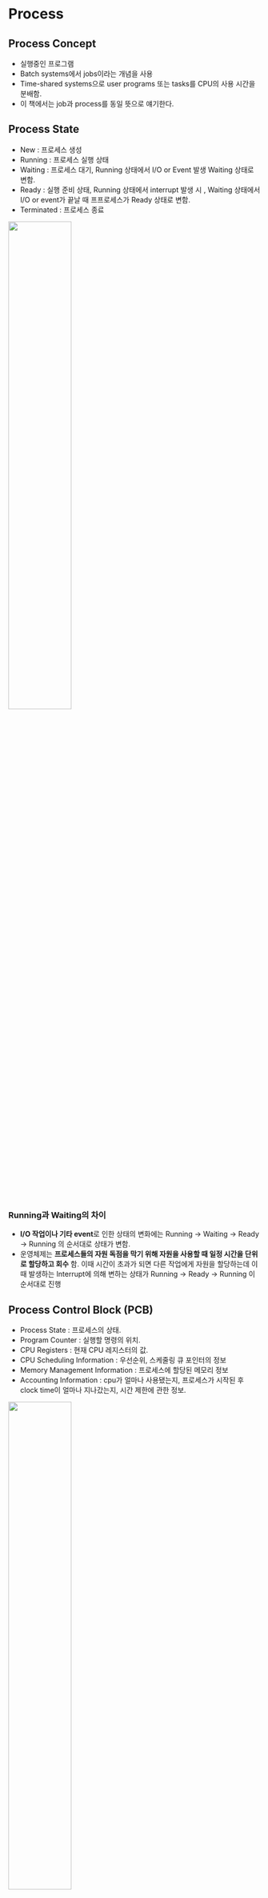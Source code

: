 # Process

## Process Concept
- 실행중인 프로그램  
- Batch systems에서 jobs이라는 개념을 사용   
- Time-shared systems으로 user programs 또는 tasks를 CPU의 사용 시간을 분배함. 
- 이 책에서는 job과 process를 동일 뜻으로 얘기한다.  

## Process State  
- New : 프로세스 생성  
- Running : 프로세스 실행 상태  
- Waiting : 프로세스 대기, Running 상태에서 I/O or Event 발생 Waiting 상태로 변함.  
- Ready : 실행 준비 상태, Running 상태에서 interrupt 발생 시 , Waiting 상태에서 I/O or event가 끝날 때 프프로세스가 Ready 상태로 변함.  
- Terminated : 프로세스 종료  
<img src="/Operating System/캡처/5.png" width="50%" height="50%">

### Running과 Waiting의 차이  
- **I/O 작업이나 기타 event**로 인한 상태의 변화에는 Running -> Waiting -> Ready -> Running 의 순서대로 상태가 변함.
- 운영체제는 **프로세스들의 자원 독점을 막기 위해 자원을 사용할 때 일정 시간을 단위로 할당하고 회수** 함. 이때 시간이 초과가 되면 다른 작업에게 자원을 할당하는데 이때 발생하는 Interrupt에 의해 변하는 상태가 Running -> Ready -> Running 이 순서대로 진행  

## Process Control Block (PCB)
- Process State : 프로세스의 상태.  
- Program Counter : 실행할 명령의 위치.  
- CPU Registers : 현재 CPU 레지스터의 값.  
- CPU Scheduling Information : 우선순위, 스케줄링 큐 포인터의 정보  
- Memory Management Information : 프로세스에 할당된 메모리 정보  
- Accounting Information : cpu가 얼마나 사용됐는지,  프로세스가 시작된 후 clock time이 얼마나 지나갔는지, 시간 제한에 관한 정보.  
<img src="/Operating System/캡처/6.png" width="50%" height="50%">

## Context Switching   
- CPU가 **한 개의 Task(Process / Thread)** 를 실행하고 있는 상태에서 **Interrupt 요청**에 의해 **다른 Task**로 실행이 전환되는 과정에서 **기존의 Task 상태 및 Register 값들에 대한 정보 (Context)를 저장하고 새로운 Task 의 Context 정보로 교체하는 작업.**
- 대부분의 정보는 **Register 에 저장되며 PCB(Process Control Block)** 으로 관리.
- **Context Switching 때 해당 CPU는 아무런 일을 하지 못한다**. 즉 Context Switching이 잦아지면 오히려 오버헤드가 발생해 효율(성능)이 떨어진다.

## Threads   
- 프로세스(process) 내에서 실제로 작업을 수행하는 주체를 의미  
- 모든 프로세스에는 한 개 이상의 스레드가 존재하여 작업을 수행합니다.
- 두 개 이상의 스레드를 가지는 프로세스를 **멀티스레드 프로세스(multi-threaded process)** 라고 한다.  

## Schedulers
- 레디 큐에 존재하는 프로세스들을 특정한 우선순위를 기반으로 CPU를 할당받게 해주는 역할을 함.  

### Short-tearm scheduler (CPU Scheduler)  
- 메모리에 있는 프로세스 중에서 프로세스가 CPU 점유권을 가질 때 어떤 프로세스가 선택되는지를 결정하는 스케줄러  
- Ready Queue에 있는 Processes 중 어느 Process를 Running 할 것인지 결정.  

### Long-term scheduler (Job Scheduler)
- 하드 디스크에서 메모리로 프로세스를 load하는 역할을 한다.   
- 대부분의 프로세스들은 **I/O bound or CPU bound**로 **프로세스의 우선순위가 결정**된다.
- job scheduler가 Hard Disk에 있는 Process들을 적절히 올려주는 것이 중요!  


### Midium-term scheduler  
- 메모리에 있는 Process 개수를 줄이고 싶을 때 사용됨.  
- 메모리에 올라온 Process를 삭제하고, 디스크에 저장한다. (Swapping)  

#### Bound Process 
- I/O bound Process : 주로 I/O 장치에 접근하여 작업을 수행하는 프로세스로, 짧지만 많은 CPU burst를 가짐.  
- CPU bound Process : 주로 복잡한연산과 같은 CPU를 많이 사용한느 프로세스로, 길지만 적은 CPU burst를 가짐  
- 일반적으로 우선순위는 I/O > CPU지만, Hard disk에서 데이터가 load 되는 동안 CPU는 연산을 멈추고 기다려야 해 성능을 떨어트림.

## Process Creation  
- Parent Process는 Child Process를 만들고, 다른 프로세스를 트리 형태로 만든다.  
- Process는 **Process Identifier (pid)** 를 통해 구별되고 관리된다.  

<img src="/Operating System/캡처/7.png" width="50%" height="50%">

- Address Space 측에서 Child는 부모의 복제본이면서 자신 고유의 프로그램을 소유함.  

### Unix Example  
- fork() : 자식 프로세스를 생성하는 System call. 부모 프로세스에서는 자식 프로세스의 PID값을 반환 받고 자식 프로세스에서는 0 값을 반환 받음.   
- exec() : 현재 프로세스를 지우고 새로운 프로그램으로 대체함. 

<img src="/Operating System/캡처/8.png" width="50%" height="50%">


## Process Termination  
- Process 마지막 줄에 exit() System call을 사용해 종료. 상태를 부모에게 반환 **(wait(&pid) 를 통해)**  
- 비정상적인 프로세스를 종료하기 위해 **abort() System Call** 사용.  

### Uabnormal Process
- Zombie Process : 자식 프로세스가 먼저 종료되었지만 **부모 프로세스가 자식 프로세스의 종료 상태를 회수하지 못했을 경우**에 자식 프로세스를 좀비 프로세스라고 한다. (wait()의 값을 못 받을 경우)  
- Ophren Process : **부모 프로세스가 자식 프로세스보다 먼저 종료**되면 자식 프로세스는 고아 프로세스가 된다. (wait()를 호출하지않고 먼저 종료 된 경우)  

## InterProcess Communication (IPC)  
- 프로세스 시스템은 Independent or cooperating함.  
- Cooperating Process는 다른 Processes에게 영향을 끼치거나 영향을 받음  
- Message Queue, Shared Memory가 있다.  


### Shared Memory  

### Message Queue  
- send(message), receive(message) 2개의 Operation이 있다.  
- 메세지의 크기는 고정 or 변할 수 있다.  
- **Communication Link**를 통해 메세지를 주고 받는다.  

#### Implementation of Communication Link  
- Physical 
  1. Shared Memory  
  2. Hardware bus  
  3. Network  
  
- Logical 
  1. Direct or Indirect (Pid or Port Number)  
  2. Synchronous or Asynchronous (ACK 사용 or ACK 사용 X)  
  3. Automatic or Explicit Buffering  
  

## Comminucations in Client-Server Systems  
- Sockets  
- Remote Procedure Calls  
- Pipe  
- Remote Method Invocation (Java)  

### Sockets  
- **IP 주소와 Port Number**를 이용해 Communication 하는 방법

### Remote Procedure Calls (RPC)  
- RPC는 IPC 방법의 한 종류로 원격지의 프로세스에 접근하여 프로시저 또는 함수를 호출하여 사용하는 방법  
- Stub : 서버 프로시저에 대학 클라이언트의 Proxy  

### Pipe
- 두 Process와 통신을 하기 위해 도관을 만드는 방법  
- 보통 **Parent-Child간 통신**을 하기 위한 Hotline  
